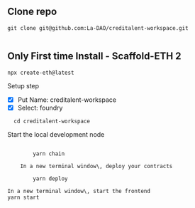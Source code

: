 
## Clone repo
```warp-runnable-command
git clone git@github.com:La-DAO/creditalent-workspace.git


```
## Only First time Install \- Scaffold\-ETH 2 
```warp-runnable-command
npx create-eth@latest
```
Setup step
- [x] Put Name\: creditalent\-workspace
- [x] Select\: foundry

```warp-runnable-command
  cd creditalent-workspace    	
```
Start the local development node
```warp-runnable-command

    	yarn chain

```
    	In a new terminal window\, deploy your contracts
```warp-runnable-command
    	yarn deploy

```
  	In a new terminal window\, start the frontend
  	yarn start